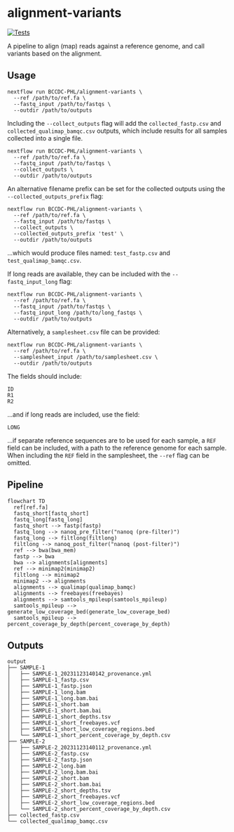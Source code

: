# alignment-variants

[![Tests](https://github.com/BCCDC-PHL/alignment-variants/actions/workflows/pull_request.yml/badge.svg)](https://github.com/BCCDC-PHL/alignment-variants/actions/workflows/pull_request.yml)

A pipeline to align (map) reads against a reference genome, and call variants based on the alignment.

## Usage

```
nextflow run BCCDC-PHL/alignment-variants \
  --ref /path/to/ref.fa \
  --fastq_input /path/to/fastqs \
  --outdir /path/to/outputs
```

Including the `--collect_outputs` flag will add the `collected_fastp.csv` and `collected_qualimap_bamqc.csv` outputs, which include results for all samples collected into a single file.

```
nextflow run BCCDC-PHL/alignment-variants \
  --ref /path/to/ref.fa \
  --fastq_input /path/to/fastqs \
  --collect_outputs \
  --outdir /path/to/outputs
```

An alternative filename prefix can be set for the collected outputs using the `--collected_outputs_prefix` flag:

```
nextflow run BCCDC-PHL/alignment-variants \
  --ref /path/to/ref.fa \
  --fastq_input /path/to/fastqs \
  --collect_outputs \
  --collected_outputs_prefix 'test' \
  --outdir /path/to/outputs
```

...which would produce files named: `test_fastp.csv` and `test_qualimap_bamqc.csv`.

If long reads are available, they can be included with the `--fastq_input_long` flag:

```
nextflow run BCCDC-PHL/alignment-variants \
  --ref /path/to/ref.fa \
  --fastq_input /path/to/fastqs \
  --fastq_input_long /path/to/long_fastqs \
  --outdir /path/to/outputs
```

Alternatively, a `samplesheet.csv` file can be provided:

```
nextflow run BCCDC-PHL/alignment-variants \
  --ref /path/to/ref.fa \
  --samplesheet_input /path/to/samplesheet.csv \
  --outdir /path/to/outputs
```

The fields should include:

```
ID
R1
R2
```

...and if long reads are included, use the field:

```
LONG
```

...if separate reference sequences are to be used for each sample, a `REF` field can be included, with a path to the reference genome for each sample. When including the `REF` field in the samplesheet, the `--ref` flag can be omitted.

## Pipeline

```mermaid
flowchart TD
  ref[ref.fa]
  fastq_short[fastq_short]
  fastq_long[fastq_long]
  fastq_short --> fastp(fastp)
  fastq_long --> nanoq_pre_filter("nanoq (pre-filter)")
  fastq_long --> filtlong(filtlong)
  filtlong --> nanoq_post_filter("nanoq (post-filter)")
  ref --> bwa(bwa_mem)
  fastp --> bwa
  bwa --> alignments[alignments]
  ref --> minimap2(minimap2)
  filtlong --> minimap2
  minimap2 --> alignments
  alignments --> qualimap(qualimap_bamqc)
  alignments --> freebayes(freebayes)
  alignments --> samtools_mpileup(samtools_mpileup)
  samtools_mpileup --> generate_low_coverage_bed(generate_low_coverage_bed)
  samtools_mpileup --> percent_coverage_by_depth(percent_coverage_by_depth)
```

## Outputs

```
output
├── SAMPLE-1
│   ├── SAMPLE-1_20231123140142_provenance.yml
│   ├── SAMPLE-1_fastp.csv
│   ├── SAMPLE-1_fastp.json
│   ├── SAMPLE-1_long.bam
│   ├── SAMPLE-1_long.bam.bai
│   ├── SAMPLE-1_short.bam
│   ├── SAMPLE-1_short.bam.bai
│   ├── SAMPLE-1_short_depths.tsv
│   ├── SAMPLE-1_short_freebayes.vcf
│   ├── SAMPLE-1_short_low_coverage_regions.bed
│   └── SAMPLE-1_short_percent_coverage_by_depth.csv
├── SAMPLE-2
│   ├── SAMPLE-2_20231123140112_provenance.yml
│   ├── SAMPLE-2_fastp.csv
│   ├── SAMPLE-2_fastp.json
│   ├── SAMPLE-2_long.bam
│   ├── SAMPLE-2_long.bam.bai
│   ├── SAMPLE-2_short.bam
│   ├── SAMPLE-2_short.bam.bai
│   ├── SAMPLE-2_short_depths.tsv
│   ├── SAMPLE-2_short_freebayes.vcf
│   ├── SAMPLE-2_short_low_coverage_regions.bed
│   └── SAMPLE-2_short_percent_coverage_by_depth.csv
├── collected_fastp.csv
└── collected_qualimap_bamqc.csv
```
